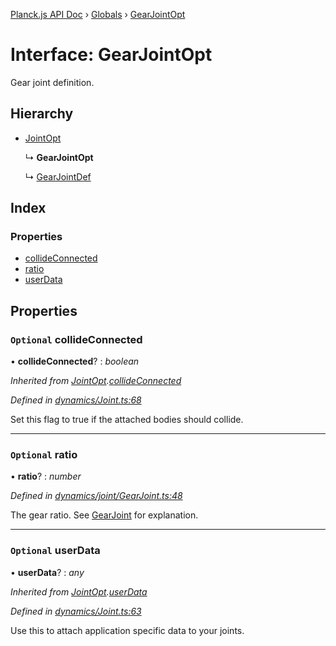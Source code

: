 [Planck.js API Doc](../README.md) › [Globals](../globals.md) › [GearJointOpt](gearjointopt.md)

# Interface: GearJointOpt

Gear joint definition.

## Hierarchy

* [JointOpt](jointopt.md)

  ↳ **GearJointOpt**

  ↳ [GearJointDef](gearjointdef.md)

## Index

### Properties

* [collideConnected](gearjointopt.md#optional-collideconnected)
* [ratio](gearjointopt.md#optional-ratio)
* [userData](gearjointopt.md#optional-userdata)

## Properties

### `Optional` collideConnected

• **collideConnected**? : *boolean*

*Inherited from [JointOpt](jointopt.md).[collideConnected](jointopt.md#optional-collideconnected)*

*Defined in [dynamics/Joint.ts:68](https://github.com/shakiba/planck.js/blob/5b96d95/src/dynamics/Joint.ts#L68)*

Set this flag to true if the attached bodies
should collide.

___

### `Optional` ratio

• **ratio**? : *number*

*Defined in [dynamics/joint/GearJoint.ts:48](https://github.com/shakiba/planck.js/blob/5b96d95/src/dynamics/joint/GearJoint.ts#L48)*

The gear ratio. See [GearJoint](../classes/gearjoint.md) for explanation.

___

### `Optional` userData

• **userData**? : *any*

*Inherited from [JointOpt](jointopt.md).[userData](jointopt.md#optional-userdata)*

*Defined in [dynamics/Joint.ts:63](https://github.com/shakiba/planck.js/blob/5b96d95/src/dynamics/Joint.ts#L63)*

Use this to attach application specific data to your joints.
